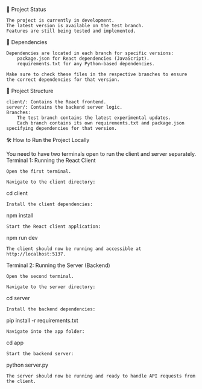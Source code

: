 🚀 Project Status

    The project is currently in development.
    The latest version is available on the test branch.
    Features are still being tested and implemented.

📜 Dependencies

    Dependencies are located in each branch for specific versions:
        package.json for React dependencies (JavaScript).
        requirements.txt for any Python-based dependencies.

    Make sure to check these files in the respective branches to ensure the correct dependencies for that version.

📂 Project Structure

    client/: Contains the React frontend.
    server/: Contains the backend server logic.
    Branches:
        The test branch contains the latest experimental updates.
        Each branch contains its own requirements.txt and package.json specifying dependencies for that version.

🛠️ How to Run the Project Locally

You need to have two terminals open to run the client and server separately.
Terminal 1: Running the React Client

    Open the first terminal.

    Navigate to the client directory:

cd client

    Install the client dependencies:

npm install

    Start the React client application:

npm run dev

    The client should now be running and accessible at http://localhost:5137.

Terminal 2: Running the Server (Backend)

    Open the second terminal.

    Navigate to the server directory:

cd server

    Install the backend dependencies:

pip install -r requirements.txt

    Navigate into the app folder:

cd app

    Start the backend server:

python server.py

    The server should now be running and ready to handle API requests from the client.
